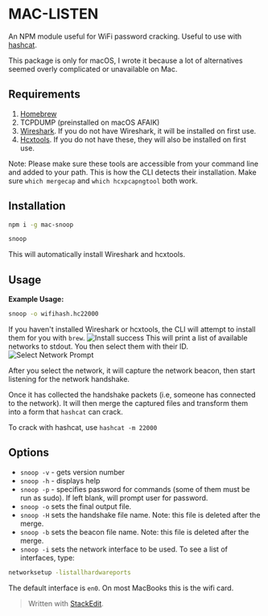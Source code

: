 # MAC-LISTEN
An NPM module useful for WiFi password cracking. Useful to use with [hashcat](https://hashcat.net/hashcat/).

This package is only for macOS, I wrote it because a lot of alternatives seemed overly complicated or unavailable on Mac.

 

## Requirements

 1. [Homebrew](https://brew.sh)
 2. TCPDUMP (preinstalled on macOS AFAIK)
 3. [Wireshark](https://www.wireshark.org/download.html). If you do not have Wireshark, it will be installed on first use.
 4. [Hcxtools](https://github.com/ZerBea/hcxtools). If you do not have these, they will also be installed on first use.

Note: Please make sure these tools are accessible from your command line and added to your path. This is how the CLI detects their installation. Make sure 
`which mergecap` 
and
 `which hcxpcapngtool` 
 both work.

## Installation
```sh
npm i -g mac-snoop
```
```sh
snoop
```
This will automatically install Wireshark and hcxtools.

## Usage
**Example Usage:**
```sh
snoop -o wifihash.hc22000
```
If you haven't installed Wireshark or hcxtools, the CLI will attempt to install them for you with `brew`.
![Install success](https://i.imgur.com/arew3aq.png)
This will print a list of available networks to stdout. You then select them with their ID.
![Select Network Prompt](https://i.imgur.com/9wjl5It.png)

After you select the network, it will capture the network beacon, then start listening for the network handshake.

Once it has collected the handshake packets (i.e, someone has connected to the network). It will then merge the captured files and transform them into a form that `hashcat` can crack.

To crack with hashcat, use `hashcat -m 22000` 

## Options

 - `snoop -v` - gets version number
 - `snoop -h` - displays help
 - `snoop -p` - specifies password for commands (some of them must be run as sudo). If left blank, will prompt user for password.
 - `snoop -o`	 sets the final output file.
 - `snoop -H` sets the handshake file name. Note: this file is deleted after the merge.
 - `snoop -b` sets the beacon file name. Note: this file is deleted after the merge.
 - `snoop -i` sets the network interface to be used. To see a list of interfaces, type:
 ```sh
networksetup -listallhardwareports
 ```
 The default interface is `en0`. On most MacBooks this is the wifi card.

> Written with [StackEdit](https://stackedit.io/).
